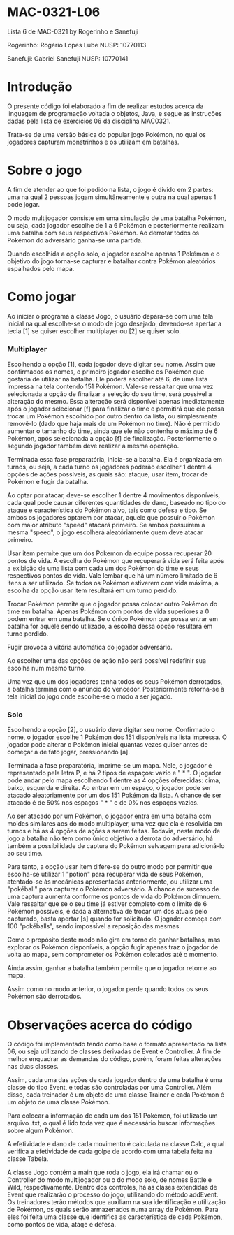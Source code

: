 # MAC-0321-L06
Lista 6 de MAC-0321 by Rogerinho e Sanefuji

Rogerinho: Rogério Lopes Lube   NUSP: 10770113

Sanefuji: Gabriel Sanefuji      NUSP: 10770141



# Introdução
O presente código foi elaborado a fim de realizar estudos acerca da linguagem de programação voltada o objetos, Java, e segue as 
instruções dadas pela lista de exercícios 06 da disciplina MAC0321.

Trata-se de uma versão básica do popular jogo Pokémon, no qual os jogadores capturam monstrinhos e os utilizam em batalhas.

# Sobre o jogo
A fim de atender ao que foi pedido na lista, o jogo é divido em 2 partes: uma na qual 2 pessoas jogam simultâneamente e outra na qual
apenas 1 pode jogar. 

O modo multijogador consiste em uma simulação de uma batalha Pokémon, ou seja, cada jogador escolhe de 1 a 6 Pokémon e
posteriormente realizam uma batalha com seus respectivos Pokémon. Ao derrotar todos os Pokémon do adversário ganha-se uma partida.

Quando escolhida a opção solo, o jogador escolhe apenas 1 Pokémon e o objetivo do jogo torna-se capturar e batalhar contra Pokémon 
aleatórios espalhados pelo mapa.

# Como jogar
Ao iniciar o programa a classe Jogo, o usuário depara-se com uma tela inicial na qual escolhe-se o modo de jogo desejado, devendo-se apertar a 
tecla [1] se quiser escolher multiplayer ou [2] se quiser solo. 
### Multiplayer
Escolhendo a opção [1], cada jogador deve digitar seu nome. Assim que confirmados os nomes, o primeiro jogador escolhe os Pokémon que 
gostaria de utilizar na batalha. Ele poderá escolher até 6, de uma lista impressa na tela contendo 151 Pokémon. Vale-se ressaltar que uma vez selecionada a opção de finalizar a seleção do seu time, será possível a alteração do mesmo. Essa alteração será disponível 
apenas imediatamente após o jogador selecionar [f] para finalizar o time e permitirá que ele possa trocar um Pokémon escolhido por outro
dentro da lista, ou simplesmente removê-lo (dado que haja mais de um Pokémon no time). Não é permitido aumentar o tamanho do time, ainda
que ele não contenha o máximo de 6 Pokémon, após selecionada a opção [f] de finalização. Posteriormente o segundo jogador também deve
realizar a mesma operação. 

Terminada essa fase preparatória, inicia-se a batalha. Ela é organizada em turnos, ou seja, a cada turno os jogadores poderão escolher 1
dentre 4 opções de ações possíveis, as quais são: 
ataque, usar item, trocar de Pokémon e fugir da batalha.

Ao optar por atacar, deve-se escolher 1 dentre 4 movimentos disponíveis, cada qual pode causar diferentes quantidades de dano, baseado
no tipo do ataque e característica do Pokémon alvo, tais como defesa e tipo. Se ambos os jogadores optarem por atacar, aquele que
possuir o Pokémon com maior atributo "speed" atacará primeiro. Se ambos possuírem a mesma "speed", o jogo escolherá aleatóriamente quem
deve atacar primeiro.

Usar item permite que um dos Pokemon da equipe possa recuperar 20 pontos de vida. A escolha do Pokémon que recuperará vida será feita
após a exibição de uma lista com cada um dos Pokémon do time e seus respectivos pontos de vida. Vale lembar que há um número limitado de
6 itens a ser utilizado. Se todos os Pokémon estiverem com vida máxima, a escolha da opção usar item resultará em um turno perdido.

Trocar Pokémon permite que o jogador possa colocar outro Pokémon do time em batalha. Apenas Pokémon com pontos de vida superiores a 0
podem entrar em uma batalha. Se o único Pokémon que possa entrar em batalha for aquele sendo utilizado, a escolha dessa opção resultará em turno perdido.

Fugir provoca a vitória automática do jogador adversário.

Ao escolher uma das opções de ação não será possível redefinir sua escolha num mesmo turno.

Uma vez que um dos jogadores tenha todos os seus Pokémon derrotados, a batalha termina com o anúncio do vencedor. Posteriormente 
retorna-se à tela inicial do jogo onde escolhe-se o modo a ser jogado.

### Solo
Escolhendo a opção [2], o usuário deve digitar seu nome. Confirmado o nome, o jogador escolhe 1 Pokémon dos 151 disponíveis na lista
impressa. O jogador pode alterar o Pokémon inicial quantas vezes quiser antes de começar a de fato jogar, pressionando [a].

Terminada a fase preparatória, imprime-se um mapa. Nele, o jogador é representado pela letra P, e há 2 tipos de espaços: vazio e " * ".
O jogador pode andar pelo mapa escolhendo 1 dentre as 4 opções oferecidas: cima, baixo, esquerda e direita. Ao entrar em um espaço, o
jogador pode ser atacado aleatoriamente por um dos 151 Pokémon da lista. A chance de ser atacado é de 50% nos espaços " * " e de 0% nos
espaços vazios.

Ao ser atacado por um Pokémon, o jogador entra em uma batalha com moldes similares aos do modo multiplayer, uma vez que ela é resolvida 
em turnos e há as 4 opções de ações a serem feitas. Todavia, neste modo de jogo a batalha não tem como único objetivo a derrota do 
adversário, há também a possibilidade de captura do Pokémon selvagem para adicioná-lo ao seu time.

Para tanto, a opção usar item difere-se do outro modo por permitir que escolha-se utilizar 1 "potion" para recuperar vida de seus
Pokémon, atentado-se às mecânicas apresentadas anteriormente, ou utilizar uma "pokéball" para capturar o Pokémon adversário. A chance de
sucesso de uma captura aumenta conforme os pontos de vida do Pokémon dimnuem. Vale ressaltar que se o seu time já estiver completo com 
o limite de 6 Pokémon possíveis, é dada a alternativa de trocar um dos atuais pelo capturado, basta apertar [s] quando for solicitado.
O jogador começa com 100 "pokéballs", sendo impossível a reposição das mesmas.

Como o propósito deste modo não gira em torno de ganhar batalhas, mas explorar os Pokémon disponíveis, a opção fugir apenas traz o
jogador de volta ao mapa, sem comprometer os Pokémon coletados até o momento.

Ainda assim, ganhar a batalha também permite que o jogador retorne ao mapa.

Assim como no modo anterior, o jogador perde quando todos os seus Pokémon são derrotados.


# Observações acerca do código
O código foi implementado tendo como base o formato apresentado na lista 06, ou seja utilizando de classes derivadas de Event e
Controller. A fim de melhor enquadrar as demandas do código, porém, foram feitas alterações nas duas classes.

Assim, cada uma das ações de cada jogador dentro de uma batalha é uma classe do tipo Event, e todas são controladas por uma Controller.
Além disso, cada treinador é um objeto de uma classe Trainer e cada Pokémon é um objeto de uma classe Pokémon.

Para colocar a informação de cada um dos 151 Pokémon, foi utilizado um arquivo .txt, o qual é lido toda vez que é necessário buscar
informações sobre algum Pokémon.

A efetividade e dano de cada movimento é calculada na classe Calc, a qual verifica a efetividade de cada golpe de acordo com uma tabela feita na classe Tabela.

A classe Jogo contém a main que roda o jogo, ela irá chamar ou o Controller do modo multijogador ou o do modo solo, de nomes Battle e Wild, respectivamente. Dentro dos controles, há as clases extendidas de Event que realizarão o processo do jogo, utilizando do método addEvent. Os treinadores terão métodos que auxiliam na sua identificação e utilização de Pokémon, os quais serão armazenados numa array de Pokémon. Para eles foi feita uma classe que identifica as característica de cada Pokémon, como pontos de vida, ataqe e defesa.
